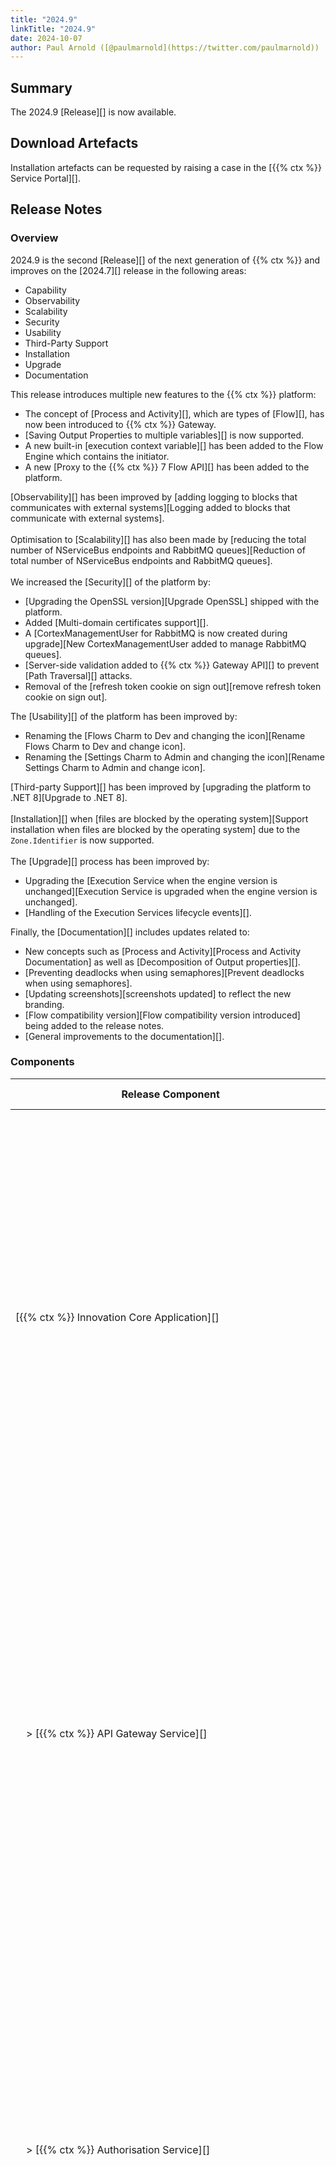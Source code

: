 ```yaml
---
title: "2024.9"
linkTitle: "2024.9"
date: 2024-10-07
author: Paul Arnold ([@paulmarnold](https://twitter.com/paulmarnold))
---
```


## Summary

The 2024.9 [Release][] is now available.

## Download Artefacts

Installation artefacts can be requested by raising a case in the [{{% ctx %}} Service Portal][].

## Release Notes

### Overview

2024.9 is the second [Release][] of the next generation of {{% ctx %}} and improves on the [2024.7][] release in the following areas:

* Capability
* Observability
* Scalability
* Security
* Usability
* Third-Party Support
* Installation
* Upgrade
* Documentation

This release introduces multiple new features to the {{% ctx %}} platform:

* The concept of [Process and Activity][], which are types of [Flow][], has now been introduced to {{% ctx %}} Gateway.
* [Saving Output Properties to multiple variables][] is now supported.
* A new built-in [execution context variable][] has been added to the Flow Engine which contains the initiator.
* A new [Proxy to the {{% ctx %}} 7 Flow API][] has been added to the platform.

[Observability][] has been improved by [adding logging to blocks that communicates with external systems][Logging added to blocks that communicate with external systems].  
\
Optimisation to [Scalability][] has also been made by [reducing the total number of NServiceBus endpoints and RabbitMQ queues][Reduction of total number of NServiceBus endpoints and RabbitMQ queues].  
\
We increased the [Security][] of the platform by:

* [Upgrading the OpenSSL version][Upgrade OpenSSL] shipped with the platform.
* Added [Multi-domain certificates support][].
* A [CortexManagementUser for RabbitMQ is now created during upgrade][New CortexManagementUser added to manage RabbitMQ queues].
* [Server-side validation added to {{% ctx %}} Gateway API][] to prevent [Path Traversal][] attacks.
* Removal of the [refresh token cookie on sign out][remove refresh token cookie on sign out].

The [Usability][] of the platform has been improved by:

* Renaming the [Flows Charm to Dev and changing the icon][Rename Flows Charm to Dev and change icon].
* Renaming the [Settings Charm to Admin and changing the icon][Rename Settings Charm to Admin and change icon].

[Third-party Support][] has been improved by [upgrading the platform to .NET 8][Upgrade to .NET 8].  
\
[Installation][] when [files are blocked by the operating system][Support installation when files are blocked by the operating system] due to the `Zone.Identifier` is now supported.  
\
The [Upgrade][] process has been improved by:

* Upgrading the [Execution Service when the engine version is unchanged][Execution Service is upgraded when the engine version is unchanged].
* [Handling of the Execution Services lifecycle events][].

Finally, the [Documentation][] includes updates related to:

* New concepts such as [Process and Activity][Process and Activity Documentation] as well as [Decomposition of Output properties][].
* [Preventing deadlocks when using semaphores][Prevent deadlocks when using semaphores].
* [Updating screenshots][screenshots updated] to reflect the new branding.
* [Flow compatibility version][Flow compatibility version introduced] being added to the release notes.
* [General improvements to the documentation][].

### Components

| <nobr> Release Component </nobr>                                               | Version       | Updated | Update Type | Breaking Change | Notes  |
|--------------------------------------------------------------------------------|---------------|---------|-------------|-----------------|--------|
| <nobr>[{{% ctx %}} Innovation Core Application][] </nobr>                      | TODO          | Yes     | Major       | Yes             | **review** Major changes occurred between releases, these changes are related to the reduction of the total number of NServiceBus endpoints and RabbitMQ queues are [breaking][Breaking - Reduction of total number of NServiceBus endpoints and RabbitMQ queues] between 2024.7 and 2024.9 if upgraded on its own | Waiting for AB
| <nobr>&nbsp; &nbsp; > [{{% ctx %}} API Gateway Service][] </nobr>              | TODO          | Yes     | Major       | Yes             | **review** Major changes occurred between releases, these changes are related to the reduction of the total number of NServiceBus endpoints and RabbitMQ queues are [breaking][Breaking - Reduction of total number of NServiceBus endpoints and RabbitMQ queues] between 2024.7 and 2024.9 if upgraded on its own   | Waiting for AB
| <nobr>&nbsp; &nbsp; > [{{% ctx %}} Authorisation Service][] </nobr>            | TODO          | Yes     | Major       | Yes             | **review** Major changes occurred between releases, these changes are related to the reduction of the total number of NServiceBus endpoints and RabbitMQ queues are [breaking][Breaking - Reduction of total number of NServiceBus endpoints and RabbitMQ queues] between 2024.7 and 2024.9 if upgraded on its own   | Waiting for AB
| <nobr>&nbsp; &nbsp; > [{{% ctx %}} Concurrency Management Service][] </nobr>   | TODO          | Yes     | Major       | Yes             | **review** Major changes occurred between releases, these changes are related to the reduction of the total number of NServiceBus endpoints and RabbitMQ queues are [breaking][Breaking - Reduction of total number of NServiceBus endpoints and RabbitMQ queues] between 2024.7 and 2024.9 if upgraded on its own   | Waiting for AB
| <nobr>&nbsp; &nbsp; > [{{% ctx %}} Configuration Management Service][] </nobr> | TODO          | Yes     | Major       | Yes             | **review** Major changes occurred between releases, these changes are related to the reduction of the total number of NServiceBus endpoints and RabbitMQ queues are [breaking][Breaking - Reduction of total number of NServiceBus endpoints and RabbitMQ queues] between 2024.7 and 2024.9 if upgraded on its own   | Waiting for AB
| <nobr>&nbsp; &nbsp; > [{{% ctx %}} Data Storage Service][] </nobr>             | TODO          | Yes     | Major       | Yes             | **review** Major changes occurred between releases, these changes are related to the reduction of the total number of NServiceBus endpoints and RabbitMQ queues are [breaking][Breaking - Reduction of total number of NServiceBus endpoints and RabbitMQ queues] between 2024.7 and 2024.9 if upgraded on its own   | Waiting for AB
| <nobr>&nbsp; &nbsp; > [{{% ctx %}} Execution Management Service][] </nobr>     | TODO          | Yes     | Major       | Yes             | **review** Major changes occurred between releases, these changes are related to the reduction of the total number of NServiceBus endpoints and RabbitMQ queues are [breaking][Breaking - Reduction of total number of NServiceBus endpoints and RabbitMQ queues] between 2024.7 and 2024.9 if upgraded on its own   | Waiting for AB
| <nobr>&nbsp; &nbsp; > [{{% ctx %}} Licence Management Service][] </nobr>       | TODO          | Yes     | Major       | Yes             | **review** Major changes occurred between releases, these changes are related to the reduction of the total number of NServiceBus endpoints and RabbitMQ queues are [breaking][Breaking - Reduction of total number of NServiceBus endpoints and RabbitMQ queues] between 2024.7 and 2024.9 if upgraded on its own   | Waiting for AB
| <nobr>&nbsp; &nbsp; > [{{% ctx %}} Listeners Service][] </nobr>                | TODO          | TODO    | TODO        | N/A             | TODO   | Waiting for AB
| <nobr>&nbsp; &nbsp; > [{{% ctx %}} Package Management Service][] </nobr>       | TODO          | Yes     | Major       | Yes             | **review** Major changes occurred between releases, these changes are related to the reduction of the total number of NServiceBus endpoints and RabbitMQ queues are [breaking][Breaking - Reduction of total number of NServiceBus endpoints and RabbitMQ queues] between 2024.7 and 2024.9 if upgraded on its own   | Waiting for AB
| <nobr>&nbsp; &nbsp; > [{{% ctx %}} Provisioning Service][] </nobr>             | TODO          | Yes     | Major       | Yes             | **review** Major changes occurred between releases, these changes are related to the reduction of the total number of NServiceBus endpoints and RabbitMQ queues are [breaking][Breaking - Reduction of total number of NServiceBus endpoints and RabbitMQ queues] between 2024.7 and 2024.9 if upgraded on its own   | Waiting for AB
| <nobr>&nbsp; &nbsp; > [{{% ctx %}} Scheduling Service][] </nobr>               | TODO          | Yes     | Major       | Yes             | **review** Major changes occurred between releases, these changes are related to the reduction of the total number of NServiceBus endpoints and RabbitMQ queues are [breaking][Breaking - Reduction of total number of NServiceBus endpoints and RabbitMQ queues] between 2024.7 and 2024.9 if upgraded on its own   | Waiting for AB
| <nobr>&nbsp; &nbsp; > [{{% ctx %}} Triggers Service][] </nobr>                 | TODO          | Yes     | Major       | Yes             | **review** Major changes occurred between releases, these changes are related to the reduction of the total number of NServiceBus endpoints and RabbitMQ queues are [breaking][Breaking - Reduction of total number of NServiceBus endpoints and RabbitMQ queues] between 2024.7 and 2024.9 if upgraded on its own   | Waiting for AB
| <nobr>[{{% ctx %}} Innovation Execution Application][] </nobr>                 | TODO          | Yes     | Major       | Yes             | **review** Major changes occurred between releases, these changes are related to the reduction of the total number of NServiceBus endpoints and RabbitMQ queues are [breaking][Breaking - Reduction of total number of NServiceBus endpoints and RabbitMQ queues] between 2024.7 and 2024.9 if upgraded on its own   | Waiting for AB
| <nobr>&nbsp; &nbsp; > [{{% ctx %}} Execution Service][] </nobr>                | TODO          | Yes     | Major       | Yes             | **review** Major changes occurred between releases, these changes are related to the reduction of the total number of NServiceBus endpoints and RabbitMQ queues are [breaking][Breaking - Reduction of total number of NServiceBus endpoints and RabbitMQ queues] between 2024.7 and 2024.9 if upgraded on its own   | Waiting for AB
| <nobr>[{{% ctx %}} Gateway][Gateway], including [{{% ctx %}} Studio][] </nobr> | TODO          | Yes     | Major       | TODO            | **review** Major changes occurred between releases, these changes are related to the reduction of the total number of NServiceBus endpoints and RabbitMQ queues are [breaking][Breaking - Reduction of total number of NServiceBus endpoints and RabbitMQ queues] between 2024.7 and 2024.9 if upgraded on its own   | Waiting for AB
| <nobr>[{{% ctx %}} Blocks Package][Blocks] </nobr>                             | TODO          | Yes     | Major       | Yes             | **review** Blocks are always breaking changes as the temporary loader needs updating in the debugger... | Waiting for AB
| <nobr>[{{% ctx %}} Interaction Portal][Interaction Portal] </nobr>             | 2.0.0.24340   | No      | N/A         | N/A             |        |
| <nobr>{{% ctx %}} App Server Install Scripts </nobr>                           | 5.2.2.24420   | Yes     | Minor       | N/A             |        |
| <nobr>{{% ctx %}} Web App Server Install Scripts </nobr>                       | 10.1.1.24420  | Yes     | Patch       | N/A             |        |
| <nobr>{{% ctx %}} Upgrade Scripts </nobr>                                      | 1.2.7.24430   | Yes     | Patch       | N/A             |        |
| <nobr>{{% ctx %}} Licence Fingerprint Generator </nobr>                        | 4.1.0.24360   | Yes     | Major       | TODO            | TODO   |
| <nobr>{{% ctx %}} Encryption Key Generator </nobr>                             | 2.0.0.24350   | Yes     | Major       | TODO            | TODO   |
| <nobr>{{% ctx %}} Encryptor </nobr>                                            | 3.1.0.24330   | No      | N/A         | N/A             |        |
| <nobr>{{% ctx %}} Flows Upgrader </nobr>                                       | 2.0.0.24350   | Yes     | Major       | TODO            | TODO   |

### Features

#### Capability

##### Process and Activity

The [concept of Process and Activity][Process and Activity] has been introduced to the {{% ctx %}} Gateway. This allows for the creation of [Process][] and [Activity][] flows.  
[Processes][Process] are a type of [Flow][] that can contain multiple [Activities][Activity] and are used to model high-level business processes.  
[Activities][Activity] are a type of [Flow][] that can be used to model tasks or actions.

<!-- 	Process Design & Execution - CORTEX Studio - Prevent copy paste between flows and processes	-->
<!-- 	Process Design & Execution - Gateway - Change icon of Process flows	-->
<!-- 	Process Design & Execution - Gateway - Rename Flow to Activity	-->
<!-- 	Process Design & Execution - Finalise blocks	-->
<!-- 	Process Design & Execution - Finalise Process Templates	-->
<!-- 	Process Design & Execution - Logging	-->

Affected Components:

* [{{% ctx %}} Gateway][Gateway]
* [{{% ctx %}} Innovation Execution Application][]
  * [{{% ctx %}} Execution Service][]
* [{{% ctx %}} Block Packages][Blocks]

##### Saving Output Properties to multiple variables

It is now possible to use the [Expression editor][] for output properties.  
This provides a new [decomposition syntax][decomposition of output properties] allowing saving selected values from an output property to multiple variables.

<!-- 	Decomposition of Output Variables - Json Notation	-->

Affected Components:

* [{{% ctx %}} Gateway][Gateway]
* [{{% ctx %}} Innovation Execution Application][]
  * [{{% ctx %}} Execution Service][]

##### Execution context variable

A new [built-in _executionContext variable][] is now exposed in [processes][process] and [activities][activity].  
The `_executionContext` variable contains the initiator of the flow execution, as well as an `Extensions` property that can be used to store additional information.

<!-- 	Flow Engine - Expose Initiator on new _executionContext builtin variable	-->

Affected Components:

* [{{% ctx %}} Gateway][Gateway]
* [{{% ctx %}} Innovation Execution Application][]
  * [{{% ctx %}} Execution Service][]

##### Proxy to the {{% ctx %}} 7 Flow API

A new proxy to the {{% ctx %}} 7 Flow [API][] has been added to to simplify migrating to the platform. This allows for the execution of flows using the same [API][] as the one used in {{% ctx %}} 7.  

<!-- 	Legacy FlowAPI - Add API logging	-->
<!-- 	Legacy FlowApi - Add authorisation	-->
<!-- 	Legacy FlowAPI - Add configuration for the load balancer to send to all instances of the new service	-->

The [API][] includes the following endpoints:

* Encrypt
* Run Flow
* Run Flow Asynchronously

<!-- 	Legacy Flow API - Encryption endpoint	-->
<!-- 	Legacy FlowAPI - Add Encrypt endpoint	-->
<!-- 	Legacy FlowAPI - Add legacy-style API for running flows async	-->
<!-- 	Legacy FlowAPI - New service hosting legacy-style flowAPI - sync	-->

The [API][] also includes new management endpoints to map between a FlowName and specific package versions:

* Get all mappings
* Add single mapping
* Remove single mapping
* Remove all mappings

<!-- 	Legacy FlowAPI - Ability to configure mapping between a FlowName and specific package versions	-->

Affected Components:

* [{{% ctx %}} Innovation Core Application][]
  * [{{% ctx %}} API Gateway Service][]
  * [{{% ctx %}} Listeners Service][]
  * [{{% ctx %}} Triggers Service][]

#### Observability

##### Logging added to blocks that communicate with external systems

Block logging has been added to blocks that communicate with external systems.  
Block logging has been added to blocks that communicate with external systems.  
The following blocks and properties are logged:

* [Execute Data Command][]
  * [CommandText][DataCommandCommandText] of the [Command][DataCommand]
  * [Parameters][DataCommandParameters] of the [Command][DataCommand]
* [Execute HTTP Request][]
  * [HTTPRequest][]
  * [HTTPResponse][]
* [Execute SOAP Request][]
  * [SOAPRequest][]
  * [SOAPResponse][]
* [Execute Powershell Script][]
  * [Script][]
  * [Parameters][]
  * [Outputs][]
  * [Records][]
* [Execute SSH Command][]
  * [Command][]
  * [Response][]
  * [SSH Logs][]

<!-- 	Logging - Enable block logging for specific blocks	-->

Affected Components:

* [{{% ctx %}} Innovation Execution Application][]
  * [{{% ctx %}} Execution Service][]
* [{{% ctx %}} Block Packages][Blocks]

#### Scalability

##### Reduction of total number of NServiceBus endpoints and RabbitMQ queues

An exercise has been undertaken to reduce the total number of NServiceBus endpoints and RabbitMQ queues in the platform.
This has been achieved by consolidating the endpoints and queues where possible.

<!-- 	Total Cost of Ownership - Periodically delete unused rabbitmq queues	-->
<!-- 	Total Cost of Ownership - Reduce number of logical endpoints in API gateway service	-->
<!-- 	Total Cost of Ownership - Reduce number of logical endpoints in Authorisation service	-->
<!-- 	Total Cost of Ownership - Reduce number of logical endpoints in Concurrency Management service	-->
<!-- 	Total Cost of Ownership - Reduce number of logical endpoints in Configuration Management service	-->
<!-- 	Total Cost of Ownership - Reduce number of logical endpoints in Data Storage service	-->
<!-- 	Total Cost of Ownership - Reduce number of logical endpoints in Execution Management service	-->
<!-- 	Total Cost of Ownership - Reduce number of logical endpoints in Execution service	-->
<!-- 	Total Cost of Ownership - Reduce number of logical endpoints in Licence Management service	-->
<!-- 	Total Cost of Ownership - Reduce number of logical endpoints in Monitoring service	-->
<!-- 	Total Cost of Ownership - Reduce number of logical endpoints in Package Management service	-->
<!-- 	Total Cost of Ownership - Reduce number of logical endpoints in Provisioning service	-->
<!-- 	Total Cost of Ownership - Reduce number of logical endpoints in Scheduling service	-->
<!-- 	Total Cost of Ownership - Reduce number of logical endpoints in Triggers service	-->

Affected Components:

* [{{% ctx %}} Innovation Core Application][]
  * [{{% ctx %}} API Gateway Service][]
  * [{{% ctx %}} Authorisation Service][]
  * [{{% ctx %}} Concurrency Management Service][]
  * [{{% ctx %}} Configuration Management Service][]
  * [{{% ctx %}} Data Storage Service][]
  * [{{% ctx %}} Execution Management Service][]
  * [{{% ctx %}} Licence Management Service][]
  * [{{% ctx %}} Package Management Service][]
  * [{{% ctx %}} Provisioning Service][]
  * [{{% ctx %}} Scheduling Service][]
  * [{{% ctx %}} Triggers Service][]
* [{{% ctx %}} Innovation Execution Application][]
  * [{{% ctx %}} Execution Service][]

#### Security

##### Upgrade OpenSSL

The OpenSSL version shipped with the platform has been upgraded to the latest version.
<!-- 	3rd Party Libraries - Upgrade OpenSSL	-->

Affected Components:

* {{% ctx %}} App Server Install Scripts
* {{% ctx %}} Web App Server Install Scripts

##### Multi-domain certificates support

Support for Multi Domain Certificates in HA deployment is now supported.
<!-- 	Product Portal - Support for Multi Domain Certificates in HA deployment needs adding (and testing)	-->

##### New CortexManagementUser added to manage RabbitMQ queues

A new management user for RabbitMQ queues is now created when providing `RabbitMqManagementUser` and `RabbitMqManagementPassword` during installation or upgrade.
<!-- 	Total Cost of Ownership - Create CortexManagementUser during upgrade	-->

Affected Components:

* {{% ctx %}} App Server Install Scripts

##### Server-side validation added to {{% ctx %}} Gateway API

The {{% ctx %}} Gateway [API][] now includes server-side validation to prevent [Path Traversal][] attacks when creating new flows and groups.
<!-- 	Security - Vodafone GNO Pentest - 56839 - Path Traversal	-->

Affected Components:

* [{{% ctx %}} Gateway][Gateway]

##### Remove refresh token cookie on sign out

The refresh token cookie is now removed when a user signs out of {{% ctx %}} Gateway, preventing any further use of the token after the user has logged out.
<!-- 	Security - Vodafone GNO Pentest - 56840 - Bearer Token not Invalidated after Logout	-->

Affected Components:

* [{{% ctx %}} Gateway][Gateway]

#### Usability

##### Rename Flows Charm to Dev and change icon

The Flows Charm has been renamed to Dev and the icon has been changed to reflect this.
<!-- 	CORTEX Gateway - Rename Flows Charm to Dev and change icon	-->

Affected Components:

* [{{% ctx %}} Gateway][Gateway]

##### Rename Settings Charm to Admin and change icon

The Settings Charm has been renamed to Admin and the icon has been changed to reflect this.
<!-- 	CORTEX Gateway - Rename Settings Charm to Admin and change icon	-->

Affected Components:

* [{{% ctx %}} Gateway][Gateway]

#### Third-party Support

##### Upgrade to .NET 8

The platform has been upgraded to [.NET 8][], allowing us to go to the latest version of [Service Fabric][].
This was required as .NET 6 will be out of support in November.

{{% alert title="Note" %}}
Upgrade excludes {{% ctx %}} Gateway as currently on .NET Framework 4.7.2 which is not compatible with .NET 8, and still under long term support.
{{% /alert %}}
<!-- 	Upgrade .Net - Upgrade to NET 8	-->

Affected Components:

* [{{% ctx %}} Innovation Core Application][]
  * [{{% ctx %}} API Gateway Service][]
  * [{{% ctx %}} Authorisation Service][]
  * [{{% ctx %}} Concurrency Management Service][]
  * [{{% ctx %}} Configuration Management Service][]
  * [{{% ctx %}} Data Storage Service][]
  * [{{% ctx %}} Execution Management Service][]
  * [{{% ctx %}} Licence Management Service][]
  * [{{% ctx %}} Package Management Service][]
  * [{{% ctx %}} Provisioning Service][]
  * [{{% ctx %}} Scheduling Service][]
  * [{{% ctx %}} Triggers Service][]
* [{{% ctx %}} Innovation Execution Application][]
  * [{{% ctx %}} Execution Service][]
* [{{% ctx %}} Block Packages][Blocks]
* {{% ctx %}} App Server Install Scripts
* {{% ctx %}} Web App Server Install Scripts

##### Upgrade to the latest version of Service Fabric

The latest version of Service Fabric has been included in the artefacts.  
During upgrade, the Service Fabric cluster version will be upgrade to the packaged version in the artefacts.
<!-- 	Platform Upgrade - ServiceFabric Cluster Version needs upgrading in the upgrade scripts	-->

Affected Components:

* {{% ctx %}} Upgrade Scripts

#### Installation

##### Support installation when files are blocked by the operating system

The installation scripts have been amended to unblock files before running if the operating system has file being blocked by `Zone.Identifier`.  

{{% alert title="Note" %}}
`Zone.Identifier` is a file property that indicates a file was downloaded from the internet and is potentially unsafe. Windows uses this property as a protection feature.
{{% /alert %}}
<!-- 	Installation - Amend Installation scripts to unblock files before running	-->

Affected Components:

* {{% ctx %}} App Server Install Scripts
* {{% ctx %}} Web App Server Install Scripts

#### Upgrade

##### Support upgrade when files are blocked by the operating system

The upgrade scripts have been amended to unblock files before running if the operating system has file being blocked by `Zone.Identifier`.  

{{% alert title="Note" %}}
`Zone.Identifier` is a file property that indicates a file was downloaded from the internet and is potentially unsafe. Windows uses this property as a protection feature.
{{% /alert %}}
<!-- 	Upgrade - Unblock upgrade files	-->

Affected Components:

* {{% ctx %}} Upgrade Scripts

##### Execution Service is upgraded when the engine version is unchanged

The Execution Service will now be upgraded when the engine version is unchanged. This is to ensure the upgrade works, including edge cases such as patches.
<!-- 	Platform Upgrade - Execution Service should be upgraded when the engine version is unchanged	-->

Affected Components:

* {{% ctx %}} Upgrade Scripts

##### Handling of the Execution Services lifecycle events

The Execution Services handle Service Fabric lifecycle events allowing flows to end gracefully within a defined period.  
This includes a `Graceful Period timeout` and a `Cancel Period Timeout`, both which default to 5 minutes, and are configurable.

Currently, there is no documentation available on how to do this. For further assistance, please raise a case in the [{{% ctx %}} Service Portal][].

<!-- 	Service Fabric - Execution Services should handle Service Fabric lifecycle events so flows end gracefully within allowed period	-->
<!-- 	Service Fabric - Execution Services should read in the timeout periods for shutdown from a configuration file	-->
<!-- 	Service Fabric - Gather data from customer on sensible timeouts for service shutdown	-->

Affected Components:

* [{{% ctx %}} Innovation Core Application][]
  * [{{% ctx %}} API Gateway Service][]
  * [{{% ctx %}} Configuration Management Service][]
* [{{% ctx %}} Innovation Execution Application][]
  * [{{% ctx %}} Execution Service][]
* [{{% ctx %}} Block Packages][Blocks]

#### Documentation

##### Process and Activity

The [What is a Flow][] documentation has been updated to include information on the new concepts of [Processes][Process] and [Activities][Activity].
<!-- 	Process Design & Execution - Documentation - Update What Is A Flow to talk about types of flow (Process and Activity)	--> COMMITTED

##### Decomposition of Output properties

The [What is a Block Property][] documentation has been updated to include information on the new [Decomposition of Output properties][] feature.
<!-- 	Product Portal - add Decomposition of Output properties to What is a Block Property information page	--> NEW

##### Prevent deadlocks when using semaphores

A new section has been added to the documentation explaining how to [prevent deadlocks][] when using semaphores.
<!-- 	Product Portal - What is a semaphore? - Preventing Deadlocks	-->

##### Screenshots updated

Screenshots within the documentation has been updated to reflect the new branding, including [Blocks][] icons and various [{{% ctx %}} Gateway][] screenshots.
<!-- 	Product Portal - Screenshots (including those that contain Blocks) need updatingProduct Portal - Screenshots (including those that contain Blocks) need updating	-->

##### Flow compatibility version introduced

The [Flow compatibility version][] has been added to the release notes.
<!-- 	Product Portal - Add flows compatibility in compatibility table	-->

##### General improvements to the documentation

Various improvements have been made to the documentation to improve the overall quality and readability.

<!-- 	Product Portal - Add section in upgrading section about upgrading the interaction portal	-->
<!-- 	Product Portal - Upgrade instructions for Observability	-->
<!-- 	Product Portal - Incorrect Formatting/Information in Installation docs	-->
<!-- 	Product Portal - Installation - Cortex Web Application - UseWindowsDefender description says true to false when it's already false	-->

### Bug Fixes

#### Capability

##### {{% ctx %}} Gateway encryptor not aligned with Service Fabric

The Encryptor has been aligned between the {{% ctx %}} Gateway and Service Fabric.  
This ensures that encrypted values created with the default key can still be decrypted if a custom private key has been set.

<!-- 	CORTEX Studio - Align Encryptor between gateway and service fabric	-->
<!-- 	Encryption - Decrypting value with a different private key causes original string to be returned	-->

Affected Components:

* [{{% ctx %}} Gateway][Gateway]

#### Upgrade

##### Certificate update does not work after upgrade

A bug has been fixed which prevented the update of certificates after an upgrade.

<!-- 	Upgrade - Update certificate does not work after upgrade	-->

Affected Components:

* {{% ctx %}} Upgrade Scripts

#### Documentation

##### Missing Platform property in Log Event documentation

The Platform property the the Log Event documentation was missing. This has been added to the documentation.
<!-- 	Product Portal - Blocks - Log Event Block - Update Service Details to be Platform Details	-->

### Breaking Changes

The following features have introduced breaking changes in the 2024.9 release of the {{% ctx %}} Platform:

#### Reduction of total number of NServiceBus endpoints and RabbitMQ queues

The following feature has changed internal endpoints and queues in the platform, which may cause issues if upgrading from 2024.7 to 2024.9 without upgrading all components at the same time.  
The platform will need to be upgraded using the [Upgrade Instructions][].

### Known Limitations

There are no known limitations added as part of the 2024.9 release of the {{% ctx %}} Platform.

## Version Support

### Operating Systems

| OS Type | Supported Versions                                |
|---------|---------------------------------------------------|
| Windows | <ul><li>Server 2019</li><li>Server 2022</li></ul> |
| Linux   | Linux is not currently supported                  |

### 7.X Compatibility

| 7.X Version | Is compatible? | Notes                                        |
|-------------|----------------|----------------------------------------------|
| 7.2         | Yes            |                                              |
| 7.1         | No             | Need to upgrade 7.1 to 7.2 for compatibility |
| 7.0         | No             | Need to upgrade 7.0 to 7.2 for compatibility |

### Flow Compatibility

| Release | Compatibility Version |
|---------|-----------------------|
| 2024.9  | 31.24311              |
| 2024.7  | 31.24311              |
| 2024.5  | 31.24311              |
| 2024.3  | 30                    |

## Install Instructions

If you are installing a new 2024.9 platform or adding it to an existing 7.2 Installation see the guidance below; otherwise, if you are upgrading from an existing 2024.7 platform refer to the [Upgrade Instructions][].

Installing {{% ctx %}} Only:

* [Multiple Server - With HA][Innovation Only - Multiple Server - With HA]
* [Single Server - Without HA][Innovation Only - Single Server - Without HA]

Adding {{% ctx %}} to a 7.2 Installation:

* [Multiple Server - With HA][Adding Innovation to a 7.2 Installation - Multiple Server - With HA]
* [Single Server - Without HA][Adding Innovation to a 7.2 Installation - Single Server - Without HA]

## Upgrade Instructions

If you are upgrading from an existing 2024.7 platform see the guidance below:

Upgrading {{% ctx %}}:

* [Multiple Server - With HA][Upgrade - Multiple Server - With HA]
* [Single Server - Without HA][Upgrade - Single Server - Without HA]

## Upcoming Releases

Releases are currently forecast to be made available on:

| Release | Release Type   | Forecast Release Date              |
|---------|----------------|------------------------------------|
| 2024.9  | [Release][]    | Week commencing 7th October 2024   |
| 2024.11 | [Fast Track][] | Week commencing 2nd December 2024  |
| 2025.1  | [Fast Track][] | Week commencing 10th February 2024 |

[{{% ctx %}} Innovation Core Application]: {{< url path="Cortex.Guides.CortexInnovation.CoreApplication.MainDoc" version="2024.9" >}}
[{{% ctx %}} API Gateway Service]: {{< url path="Cortex.Guides.CortexInnovation.CoreApplication.Services.ApiGatewayService.MainDoc" version="2024.9" >}}
[{{% ctx %}} Authorisation Service]: {{< url path="Cortex.Guides.CortexInnovation.CoreApplication.Services.AuthorisationService.MainDoc" version="2024.9" >}}
[{{% ctx %}} Concurrency Management Service]: {{< url path="Cortex.Guides.CortexInnovation.CoreApplication.Services.ConcurrencyManagementService.MainDoc" version="2024.9" >}}
[{{% ctx %}} Configuration Management Service]: {{< url path="Cortex.Guides.CortexInnovation.CoreApplication.Services.ConfigurationManagementService.MainDoc" version="2024.9" >}}
[{{% ctx %}} Data Storage Service]: {{< url path="Cortex.Guides.CortexInnovation.CoreApplication.Services.DataStorageService.MainDoc" version="2024.9" >}}
[{{% ctx %}} Execution Management Service]: {{< url path="Cortex.Guides.CortexInnovation.CoreApplication.Services.ExecutionManagementService.MainDoc" version="2024.9" >}}
[{{% ctx %}} Licence Management Service]: {{< url path="Cortex.Guides.CortexInnovation.CoreApplication.Services.LicenceManagementService.MainDoc" version="2024.9" >}}
[{{% ctx %}} Listeners Service]: {{< url path="Cortex.Guides.CortexInnovation.CoreApplication.Services.ListenersService.MainDoc" version="2024.9" >}}
[{{% ctx %}} Package Management Service]: {{< url path="Cortex.Guides.CortexInnovation.CoreApplication.Services.PackageManagementService.MainDoc" version="2024.9" >}}
[{{% ctx %}} Provisioning Service]: {{< url path="Cortex.Guides.CortexInnovation.CoreApplication.Services.ProvisioningService.MainDoc" version="2024.9" >}}
[{{% ctx %}} Scheduling Service]: {{< url path="Cortex.Guides.CortexInnovation.CoreApplication.Services.SchedulingService.MainDoc" version="2024.9" >}}
[{{% ctx %}} Triggers Service]: {{< url path="Cortex.Guides.CortexInnovation.CoreApplication.Services.TriggersService.MainDoc" version="2024.9" >}}
[{{% ctx %}} Innovation Execution Application]: {{< url path="Cortex.Guides.CortexInnovation.ExecutionApplication.MainDoc" version="2024.9" >}}
[{{% ctx %}} Execution Service]: {{< url path="Cortex.Guides.CortexInnovation.ExecutionApplication.Services.ExecutionService.MainDoc" version="2024.9" >}}
[Interaction Portal]: {{< url path="Cortex.Guides.CortexInteractionPortal.MainDoc" version="2024.9" >}}

[Process and Activity]: {{< ref "#process-and-activity" >}}
[Saving Output Properties to multiple variables]: {{< ref "#saving-output-properties-to-multiple-variables" >}}
[execution context variable]: {{< ref "#execution-context-variable" >}}
[Proxy to the {{% ctx %}} 7 Flow API]: {{< ref "#proxy-to-the-legacy-flow-api" >}}
[Observability]: {{< ref "#observability" >}}
[Logging added to blocks that communicate with external systems]: {{< ref "#logging-added-to-blocks-that-communicate-with-external-systems" >}}
[Scalability]: {{< ref "#scalability" >}}
[Reduction of total number of NServiceBus endpoints and RabbitMQ queues]: {{< ref "#reduction-of-total-number-of-nservicebus-endpoints-and-rabbitmq-queues" >}}
[Security]: {{< ref "#security" >}}
[Upgrade OpenSSL]: {{< ref "#upgrade-openssl" >}}
[Multi-domain certificates support]: {{< ref "#multi-domain-certificates-support" >}}
[New CortexManagementUser added to manage RabbitMQ queues]: {{< ref "#new-cortexmanagementuser-added-to-manage-rabbitmq-queues" >}}
[Server-side validation added to {{% ctx %}} Gateway API]: {{< ref "#validation-added-to-legacy-flows-api" >}}
[Remove refresh token cookie on sign out]: {{< ref "#remove-refresh-token-cookie-on-sign-out" >}}
[Usability]: {{< ref "#usability" >}}
[Rename Flows Charm to Dev and change icon]: {{< ref "#rename-flows-charm-to-dev-and-change-icon" >}}
[Rename Settings Charm to Admin and change icon]: {{< ref "#rename-settings-charm-to-admin-and-change-icon" >}}
[Third-party Support]: {{< ref "#third-party-support" >}}
[Upgrade to .NET 8]: {{< ref "#upgrade-to-net-8" >}}
[Installation]: {{< ref "#installation" >}}
[Support installation when files are blocked by the operating system]: {{< ref "#support-installation-when-files-are-blocked-by-the-operating-system" >}}
[Upgrade]: {{< ref "#upgrade" >}}
[Execution Service is upgraded when the engine version is unchanged]: {{< ref "#execution-service-is-upgraded-when-the-engine-version-is-unchanged" >}}
[Handling of the Execution Services lifecycle events]: {{< ref "#handling-of-the-execution-services-lifecycle-events" >}}
[Documentation]: {{< ref "#documentation" >}}
[Process and Activity Documentation]: {{< ref "#process-and-activities-1" >}}
[Decomposition of Output properties]: {{< ref "#decomposition-of-output-properties" >}}
[Prevent deadlocks when using semaphores]: {{< ref "#prevent-deadlocks-when-using-semaphores" >}}
[Screenshots updated]: {{< ref "#screenshots-updated" >}}
[Flow compatibility version introduced]: {{< ref "#flow-compatibility-version-introduced" >}}
[General improvements to the documentation]: {{< ref "#general-improvements-to-the-documentation" >}}

[Flow compatibility version]: {{< ref "#flow-compatibility" >}}

[Upgrade Instructions]: {{< ref "#upgrade-instructions" >}}

[{{% ctx %}} Gateway]: {{< url path="Cortex.Guides.Gateway.MainDoc" version="2024.9" >}}
[Blocks]: {{< url path="Cortex.Reference.Blocks.MainDoc" version="2024.9" >}}
[What is a Flow]: {{< url path="Cortex.Reference.Concepts.Fundamentals.Flows.WhatIsAFlow.MainDoc" version="2024.9" >}}
[Process]: {{< url path="Cortex.Reference.Concepts.Fundamentals.Flows.WhatIsAFlow.Process" version="2024.9" >}}
[Activity]: {{< url path="Cortex.Reference.Concepts.Fundamentals.Flows.WhatIsAFlow.Activity" version="2024.9" >}}
[What is a Block Property]: {{< url path="Cortex.Reference.Concepts.Fundamentals.Blocks.BlockProperties.WhatIsABlockProperty.MainDoc" version="2024.9" >}}

[prevent deadlocks]: {{< url path="Cortex.Reference.Concepts.WorkingWith.Concurrency.Semaphores.WhatIsASemaphore.PreventingDeadlocks" version="2024.9" >}}

[Execute Data Command]: {{< url path="Cortex.Reference.Blocks.Data.ExecuteDataCommand.ExecuteDataCommand.MainDoc" version="2024.9" >}}
[DataCommand]: {{< url path="Cortex.Reference.Blocks.Data.ExecuteDataCommand.ExecuteDataCommand.CommandProperty" version="2024.9" >}}
[DataCommandCommandText]: {{< url path="Cortex.Reference.DataTypes.Data.DataCommand.CommandText" version="2024.9" >}}
[DataCommandParameters]: {{< url path="Cortex.Reference.DataTypes.Data.DataCommand.Parameters" version="2024.9" >}}

[Execute HTTP Request]: {{< url path="Cortex.Reference.Blocks.Http.ExecuteHttpRequest.ExecuteHttpRequest.MainDoc" version="2024.9" >}}
[HttpRequest]: {{< url path="Cortex.Reference.Blocks.Http.ExecuteHttpRequest.ExecuteHttpRequest.HttpRequestProperty" version="2024.9" >}}
[HttpResponse]: {{< url path="Cortex.Reference.Blocks.Http.ExecuteHttpRequest.ExecuteHttpRequest.HttpResponseProperty" version="2024.9" >}}

[Execute Soap Request]: {{< url path="Cortex.Reference.Blocks.Http.ExecuteSoapRequest.ExecuteSoapRequest.MainDoc" version="2024.9" >}}
[SoapRequest]: {{< url path="Cortex.Reference.Blocks.Http.ExecuteSoapRequest.ExecuteSoapRequest.SoapRequestProperty" version="2024.9" >}}
[SoapResponse]: {{< url path="Cortex.Reference.Blocks.Http.ExecuteSoapRequest.ExecuteSoapRequest.SoapResponseProperty" version="2024.9" >}}

[Execute Powershell Script]: {{< url path="Cortex.Reference.Blocks.PowerShell.ExecutePowerShellScript.ExecutePowerShellScript.MainDoc" version="2024.9" >}}
[Script]: {{< url path="Cortex.Reference.Blocks.PowerShell.ExecutePowerShellScript.ExecutePowerShellScript.ScriptProperty" version="2024.9" >}}
[Parameters]: {{< url path="Cortex.Reference.Blocks.PowerShell.ExecutePowerShellScript.ExecutePowerShellScript.ParametersProperty" version="2024.9" >}}
[Outputs]: {{< url path="Cortex.Reference.Blocks.PowerShell.ExecutePowerShellScript.ExecutePowerShellScript.OutputsProperty" version="2024.9" >}}
[Records]: {{< url path="Cortex.Reference.Blocks.PowerShell.ExecutePowerShellScript.ExecutePowerShellScript.RecordsProperty" version="2024.9" >}}

[Execute SSH Command]: {{< url path="Cortex.Reference.Blocks.Ssh.ExecuteSshCommand.ExecuteSshCommandBlock.MainDoc" version="2024.9" >}}
[Command]: {{< url path="Cortex.Reference.Blocks.Ssh.ExecuteSshCommand.ExecuteSshCommandBlock.CommandProperty" version="2024.9" >}}
[Response]: {{< url path="Cortex.Reference.Blocks.Ssh.ExecuteSshCommand.ExecuteSshCommandBlock.Response" version="2024.9" >}}
[SSH Logs]: {{< url path="Cortex.Reference.Blocks.Ssh.ExecuteSshCommand.ExecuteSshCommandBlock.SshLogsProperty" version="2024.9" >}}

[Gateway]: {{< url path="Cortex.Guides.Gateway.MainDoc" version="2024.9" >}}
[Expression Editor]: {{< url path="Cortex.Guides.Studio.ExpressionEditor.MainDoc" version="2024.9" >}}

[.NET 8]: {{< url path="Cortex.Reference.Glossary.A-E.DotNet" >}}
[API]: {{< url path="Cortex.Reference.Glossary.A-E.API" >}}
[Service Fabric]: {{< url path="Cortex.Reference.Glossary.P-T.ServiceFabric" >}}

[Innovation Only - Single Server - Without HA]: {{< url path="Cortex.GettingStarted.OnPremise.InstallInnovationOnly.SingleServerWithoutHA.MainDoc" version="2024.9" >}}
[Innovation Only - Multiple Server - With HA]: {{< url path="Cortex.GettingStarted.OnPremise.InstallInnovationOnly.MultipleServerWithHA.MainDoc" version="2024.9" >}}

[Adding Innovation to a 7.2 Installation - Single Server - Without HA]: {{< url path="Cortex.GettingStarted.OnPremise.AddInnovationTo72.SingleServerWithoutHA.MainDoc" version="2024.9" >}}
[Adding Innovation to a 7.2 Installation - Multiple Server - With HA]: {{< url path="Cortex.GettingStarted.OnPremise.AddInnovationTo72.MultipleServerWithHA.MainDoc" version="2024.9" >}}

[Upgrade - Single Server - Without HA]: {{< url path="Cortex.Guides.UpgradeCortex.2024.7to2024.9.SingleServerWithoutHA.MainDoc" version="2024.9" >}}
[Upgrade - Multiple Server - With HA]: {{< url path="Cortex.Guides.UpgradeCortex.2024.7to2024.9.MultipleServerWithHA.MainDoc" version="2024.9" >}}
[Breaking - Reduction of total number of NServiceBus endpoints and RabbitMQ queues]: {{< ref "#reduction-of-total-number-of-nservicebus-endpoints-and-rabbitmq-queues-1" >}}

[{{% ctx %}} Studio]: {{< url path="Cortex.Guides.Studio.MainDoc" version="2024.9" >}}

[{{% ctx %}} Service Portal]: {{< url path="Cortex.ServicePortal.MainDoc" version="2024.9" >}}

[Flow]: {{< url path="Cortex.Reference.Concepts.Fundamentals.Flows.WhatIsAFlow.MainDoc" version="2024.9" >}}

[Fast Track]: {{< url path="Cortex.Reference.Glossary.F-J.FastTrack" version="2024.9" >}}
[Release]: {{< url path="Cortex.Reference.Glossary.P-T.Release" version="2024.9" >}}

[2024.7]: {{< url path="Cortex.Blogs.Releases.2024.7.MainDoc" version="2024.9" >}}

[Path Traversal]: {{< url path="Owasp.PathTraversal.MainDoc" version="2024.9" >}}
